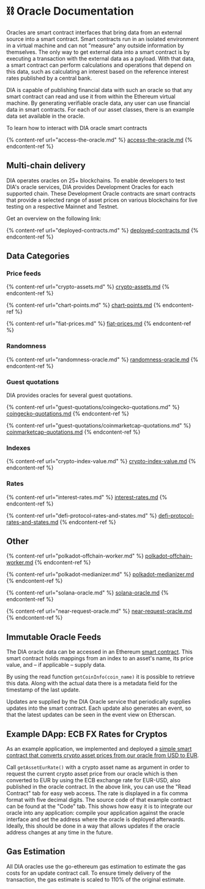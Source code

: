 # ⛓ Oracle Documentation

Oracles are smart contract interfaces that bring data from an external source into a smart contract. Smart contracts run in an isolated environment in a virtual machine and can not "measure" any outside information by themselves. The only way to get external data into a smart contract is by executing a transaction with the external data as a payload. With that data, a smart contract can perform calculations and operations that depend on this data, such as calculating an interest based on the reference interest rates published by a central bank.

DIA is capable of publishing financial data with such an oracle so that any smart contract can read and use it from within the Ethereum virtual machine. By generating verifiable oracle data, any user can use financial data in smart contracts. For each of our asset classes, there is an example data set available in the oracle.

To learn how to interact with DIA oracle smart contracts

{% content-ref url="access-the-oracle.md" %}
[access-the-oracle.md](access-the-oracle.md)
{% endcontent-ref %}

## Multi-chain delivery

DIA operates oracles on 25+ blockchains. To enable developers to test DIA's oracle services, DIA provides Development Oracles for each supported chain. These Development Oracle contracts are smart contracts that provide a selected range of asset prices on various blockchains for live testing on a respective Mainnet and Testnet.

Get an overview on the following link:

{% content-ref url="deployed-contracts.md" %}
[deployed-contracts.md](deployed-contracts.md)
{% endcontent-ref %}

## Data Categories

### Price feeds

{% content-ref url="crypto-assets.md" %}
[crypto-assets.md](crypto-assets.md)
{% endcontent-ref %}

{% content-ref url="chart-points.md" %}
[chart-points.md](chart-points.md)
{% endcontent-ref %}

{% content-ref url="fiat-prices.md" %}
[fiat-prices.md](fiat-prices.md)
{% endcontent-ref %}

### Randomness

{% content-ref url="randomness-oracle.md" %}
[randomness-oracle.md](randomness-oracle.md)
{% endcontent-ref %}

### Guest quotations

DIA provides oracles for several guest quotations.

{% content-ref url="guest-quotations/coingecko-quotations.md" %}
[coingecko-quotations.md](guest-quotations/coingecko-quotations.md)
{% endcontent-ref %}

{% content-ref url="guest-quotations/coinmarketcap-quotations.md" %}
[coinmarketcap-quotations.md](guest-quotations/coinmarketcap-quotations.md)
{% endcontent-ref %}

### Indexes

{% content-ref url="crypto-index-value.md" %}
[crypto-index-value.md](crypto-index-value.md)
{% endcontent-ref %}

### Rates

{% content-ref url="interest-rates.md" %}
[interest-rates.md](interest-rates.md)
{% endcontent-ref %}

{% content-ref url="defi-protocol-rates-and-states.md" %}
[defi-protocol-rates-and-states.md](defi-protocol-rates-and-states.md)
{% endcontent-ref %}

## Other

{% content-ref url="polkadot-offchain-worker.md" %}
[polkadot-offchain-worker.md](polkadot-offchain-worker.md)
{% endcontent-ref %}

{% content-ref url="polkadot-medianizer.md" %}
[polkadot-medianizer.md](polkadot-medianizer.md)
{% endcontent-ref %}

{% content-ref url="solana-oracle.md" %}
[solana-oracle.md](solana-oracle.md)
{% endcontent-ref %}

{% content-ref url="near-request-oracle.md" %}
[near-request-oracle.md](near-request-oracle.md)
{% endcontent-ref %}

## Immutable Oracle Feeds

The DIA oracle data can be accessed in an Ethereum [smart contract](https://etherscan.io/address/0xD47FDf51D61c100C447E2D4747c7126F19fa23Ef). This smart contract holds mappings from an index to an asset's name, its price value, and – if applicable – supply data.

By using the read function `getCoinInfo(coin_name)` it is possible to retrieve this data. Along with the actual data there is a metadata field for the timestamp of the last update.

Updates are supplied by the DIA Oracle service that periodically supplies updates into the smart contract. Each update also generates an event, so that the latest updates can be seen in the event view on Etherscan.

## Example DApp: ECB FX Rates for Cryptos

As an example application, we implemented and deployed a [simple smart contract that converts crypto asset prices from our oracle from USD to EUR](https://etherscan.io/address/0xccb30bf12177705d41ac208802a6066482a76eaa).&#x20;

Call `getAssetEurRate()` with a crypto asset name as argument in order to request the current crypto asset price from our oracle which is then converted to EUR by using the ECB exchange rate for EUR-USD, also published in the oracle contract.  In the above link, you can use the "Read Contract" tab for easy web access. The rate is displayed in a fix comma format with five decimal digits. The source code of that example contract can be found at the "Code" tab. This shows how easy it is to integrate our oracle into any application: compile your application against the oracle interface and set the address where the oracle is deployed afterwards. Ideally, this should be done in a way that allows updates if the oracle address changes at any time in the future.

## Gas Estimation

All DIA oracles use the go-ethereum gas estimation to estimate the gas costs for an update contract call. To ensure timely delivery of the transaction, the gas estimate is scaled to 110% of the original estimate.
